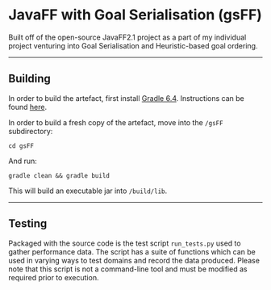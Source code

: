 # JavaFF with Goal Serialisation (gsFF)
Built off of the open-source JavaFF2.1 project as a part of my individual project venturing into Goal Serialisation and Heuristic-based goal ordering.

---
## Building
In order to build the artefact, first install [Gradle 6.4](https://github.com/gradle/gradle/releases/tag/v6.4.0). Instructions can be found [here](https://gradle.org/install/).

In order to build a fresh copy of the artefact, move into the ``/gsFF`` subdirectory:
```
cd gsFF
```
And run:
```
gradle clean && gradle build
```

This will build an executable jar into ``/build/lib``.

---
## Testing

Packaged with the source code is the test script ``run_tests.py`` used to gather performance data. The script has a suite of functions which can be used in varying ways to test domains and record the data produced. Please note that this script is not a command-line tool and must be modified as required prior to execution.